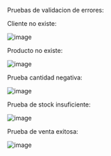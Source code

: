 Pruebas de validacion de errores:

Cliente no existe:

![image](https://github.com/user-attachments/assets/fff91008-6718-49c8-a1fe-85bc8809d164)

Producto no existe:

![image](https://github.com/user-attachments/assets/b8fd420b-36a4-4250-bff5-cd7ccee20def)

Prueba cantidad negativa:

![image](https://github.com/user-attachments/assets/3edae9f0-23fe-4789-8f11-2d6952094e90)

Prueba de stock insuficiente:

![image](https://github.com/user-attachments/assets/06667c33-1a59-4791-ad3f-9f1f3c3c2c6d)

Prueba de venta exitosa:

![image](https://github.com/user-attachments/assets/49489be8-18f5-433e-a23b-27c03d45a5e8)
